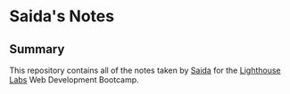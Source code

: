 # Saida's Notes
## Summary 

This repository contains all of the notes taken by [Saida](https://github.com/Saida-Mahmudova) for the [Lighthouse Labs](https://www.lighthouselabs.ca/) Web Development Bootcamp.